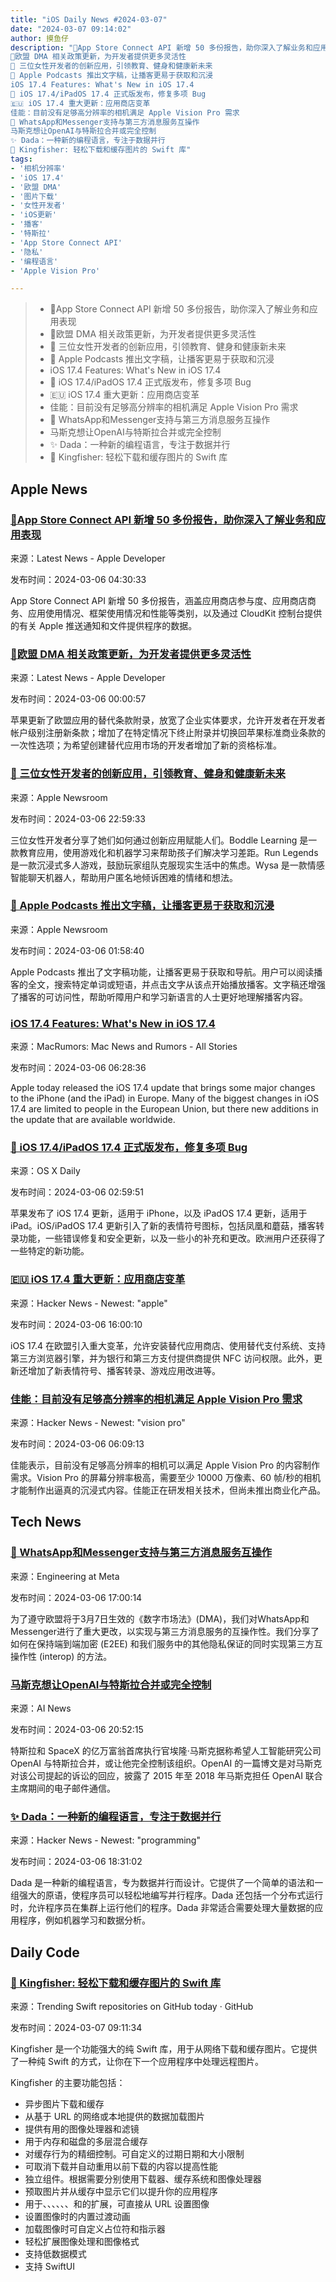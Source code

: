 ```yaml
---
title: "iOS Daily News #2024-03-07"
date: "2024-03-07 09:14:02"
author: 摸鱼仔
description: "🌟App Store Connect API 新增 50 多份报告，助你深入了解业务和应用表现
🌟欧盟 DMA 相关政策更新，为开发者提供更多灵活性
🌟 三位女性开发者的创新应用，引领教育、健身和健康新未来
🌟 Apple Podcasts 推出文字稿，让播客更易于获取和沉浸
iOS 17.4 Features: What's New in iOS 17.4
🥳 iOS 17.4/iPadOS 17.4 正式版发布，修复多项 Bug
🇪🇺 iOS 17.4 重大更新：应用商店变革
佳能：目前没有足够高分辨率的相机满足 Apple Vision Pro 需求
🎉 WhatsApp和Messenger支持与第三方消息服务互操作
马斯克想让OpenAI与特斯拉合并或完全控制
✨ Dada：一种新的编程语言，专注于数据并行
🚀 Kingfisher: 轻松下载和缓存图片的 Swift 库"
tags: 
- '相机分辨率'
- 'iOS 17.4'
- '欧盟 DMA'
- '图片下载'
- '女性开发者'
- 'iOS更新'
- '播客'
- '特斯拉'
- 'App Store Connect API'
- '隐私'
- '编程语言'
- 'Apple Vision Pro'

---
```


> - 🌟App Store Connect API 新增 50 多份报告，助你深入了解业务和应用表现
> - 🌟欧盟 DMA 相关政策更新，为开发者提供更多灵活性
> - 🌟 三位女性开发者的创新应用，引领教育、健身和健康新未来
> - 🌟 Apple Podcasts 推出文字稿，让播客更易于获取和沉浸
> - iOS 17.4 Features: What's New in iOS 17.4
> - 🥳 iOS 17.4/iPadOS 17.4 正式版发布，修复多项 Bug
> - 🇪🇺 iOS 17.4 重大更新：应用商店变革
> - 佳能：目前没有足够高分辨率的相机满足 Apple Vision Pro 需求
> - 🎉 WhatsApp和Messenger支持与第三方消息服务互操作
> - 马斯克想让OpenAI与特斯拉合并或完全控制
> - ✨ Dada：一种新的编程语言，专注于数据并行
> - 🚀 Kingfisher: 轻松下载和缓存图片的 Swift 库

## Apple News

### [🌟App Store Connect API 新增 50 多份报告，助你深入了解业务和应用表现](https://developer.apple.com/news/?id=en9v7jtv)

来源：Latest News - Apple Developer

发布时间：2024-03-06 04:30:33

App Store Connect API 新增 50 多份报告，涵盖应用商店参与度、应用商店商务、应用使用情况、框架使用情况和性能等类别，以及通过 CloudKit 控制台提供的有关 Apple 推送通知和文件提供程序的数据。

### [🌟欧盟 DMA 相关政策更新，为开发者提供更多灵活性](https://developer.apple.com/news/?id=0yrn1puh)

来源：Latest News - Apple Developer

发布时间：2024-03-06 00:00:57

苹果更新了欧盟应用的替代条款附录，放宽了企业实体要求，允许开发者在开发者帐户级别注册新条款；增加了在特定情况下终止附录并切换回苹果标准商业条款的一次性选项；为希望创建替代应用市场的开发者增加了新的资格标准。

### [🌟 三位女性开发者的创新应用，引领教育、健身和健康新未来](https://www.apple.com/newsroom/2024/03/three-app-creators-shaping-the-future-of-education-fitness-and-health/)

来源：Apple Newsroom

发布时间：2024-03-06 22:59:33

三位女性开发者分享了她们如何通过创新应用赋能人们。Boddle Learning 是一款教育应用，使用游戏化和机器学习来帮助孩子们解决学习差距。Run Legends 是一款沉浸式多人游戏，鼓励玩家组队克服现实生活中的焦虑。Wysa 是一款情感智能聊天机器人，帮助用户匿名地倾诉困难的情绪和想法。

### [🌟 Apple Podcasts 推出文字稿，让播客更易于获取和沉浸](https://www.apple.com/newsroom/2024/03/apple-introduces-transcripts-for-apple-podcasts/)

来源：Apple Newsroom

发布时间：2024-03-06 01:58:40

Apple Podcasts 推出了文字稿功能，让播客更易于获取和导航。用户可以阅读播客的全文，搜索特定单词或短语，并点击文字从该点开始播放播客。文字稿还增强了播客的可访问性，帮助听障用户和学习新语言的人士更好地理解播客内容。

### [iOS 17.4 Features: What's New in iOS 17.4](https://www.macrumors.com/guide/ios-17-4-features/)

来源：MacRumors: Mac News and Rumors - All Stories

发布时间：2024-03-06 06:28:36

Apple today released the iOS 17.4 update that brings some major changes to the iPhone (and the iPad) in Europe. Many of the biggest changes in iOS 17.4 are limited to people in the European Union, but there new additions in the update that are available worldwide.

### [🥳 iOS 17.4/iPadOS 17.4 正式版发布，修复多项 Bug](https://osxdaily.com/2024/03/05/ios-17-4-update-download-ipsw/)

来源：OS X Daily

发布时间：2024-03-06 02:59:51

苹果发布了 iOS 17.4 更新，适用于 iPhone，以及 iPadOS 17.4 更新，适用于 iPad。iOS/iPadOS 17.4 更新引入了新的表情符号图标，包括凤凰和蘑菇，播客转录功能，一些错误修复和安全更新，以及一些小的补充和更改。欧洲用户还获得了一些特定的新功能。

### [🇪🇺 iOS 17.4 重大更新：应用商店变革](https://www.macrumors.com/2024/03/05/apple-releases-ios-17-4/)

来源：Hacker News - Newest: "apple"

发布时间：2024-03-06 16:00:10

iOS 17.4 在欧盟引入重大变革，允许安装替代应用商店、使用替代支付系统、支持第三方浏览器引擎，并为银行和第三方支付提供商提供 NFC 访问权限。此外，更新还增加了新表情符号、播客转录、游戏应用改进等。

### [佳能：目前没有足够高分辨率的相机满足 Apple Vision Pro 需求](https://petapixel.com/2024/03/01/canon-no-currently-available-camera-is-high-res-enough-for-apple-vision-pro/)

来源：Hacker News - Newest: "vision pro"

发布时间：2024-03-06 06:09:13

佳能表示，目前没有足够高分辨率的相机可以满足 Apple Vision Pro 的内容制作需求。Vision Pro 的屏幕分辨率极高，需要至少 10000 万像素、60 帧/秒的相机才能制作出逼真的沉浸式内容。佳能正在研发相关技术，但尚未推出商业化产品。

## Tech News

### [🎉 WhatsApp和Messenger支持与第三方消息服务互操作](https://engineering.fb.com/2024/03/06/security/whatsapp-messenger-messaging-interoperability-eu/)

来源：Engineering at Meta

发布时间：2024-03-06 17:00:14

为了遵守欧盟将于3月7日生效的《数字市场法》(DMA)，我们对WhatsApp和Messenger进行了重大更改，以实现与第三方消息服务的互操作性。我们分享了如何在保持端到端加密 (E2EE) 和我们服务中的其他隐私保证的同时实现第三方互操作性 (interop) 的方法。

### [马斯克想让OpenAI与特斯拉合并或完全控制](https://www.artificialintelligence-news.com/2024/03/06/openai-musk-wanted-merge-tesla-or-take-full-control/)

来源：AI News

发布时间：2024-03-06 20:52:15

特斯拉和 SpaceX 的亿万富翁首席执行官埃隆·马斯克据称希望人工智能研究公司 OpenAI 与特斯拉合并，或让他完全控制该组织。OpenAI 的一篇博文是对马斯克对该公司提起的诉讼的回应，披露了 2015 年至 2018 年马斯克担任 OpenAI 联合主席期间的电子邮件通信。

### [✨ Dada：一种新的编程语言，专注于数据并行](https://dada-lang.org/)

来源：Hacker News - Newest: "programming"

发布时间：2024-03-06 18:31:02

Dada 是一种新的编程语言，专为数据并行而设计。它提供了一个简单的语法和一组强大的原语，使程序员可以轻松地编写并行程序。Dada 还包括一个分布式运行时，允许程序员在集群上运行他们的程序。Dada 非常适合需要处理大量数据的应用程序，例如机器学习和数据分析。

## Daily Code

### [🚀 Kingfisher: 轻松下载和缓存图片的 Swift 库](https://github.com/onevcat/Kingfisher)

来源：Trending Swift repositories on GitHub today · GitHub

发布时间：2024-03-07 09:11:34

Kingfisher 是一个功能强大的纯 Swift 库，用于从网络下载和缓存图片。它提供了一种纯 Swift 的方式，让你在下一个应用程序中处理远程图片。

Kingfisher 的主要功能包括：
- 异步图片下载和缓存
- 从基于 URL 的网络或本地提供的数据加载图片
- 提供有用的图像处理器和滤镜
- 用于内存和磁盘的多层混合缓存
- 对缓存行为的精细控制。可自定义的过期日期和大小限制
- 可取消下载并自动重用以前下载的内容以提高性能
- 独立组件。根据需要分别使用下载器、缓存系统和图像处理器
- 预取图片并从缓存中显示它们以提升你的应用程序
- 用于、、、、、、和的扩展，可直接从 URL 设置图像
- 设置图像时的内置过渡动画
- 加载图像时可自定义占位符和指示器
- 轻松扩展图像处理和图像格式
- 支持低数据模式
- 支持 SwiftUI
